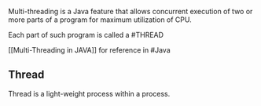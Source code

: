 
Multi-threading is a Java feature that allows concurrent execution of two or more parts of a program for maximum utilization of CPU.

Each part of such program is called a #THREAD 

[[Multi-Threading in JAVA]] for reference in #Java
## Thread
Thread is a light-weight process within a process.
